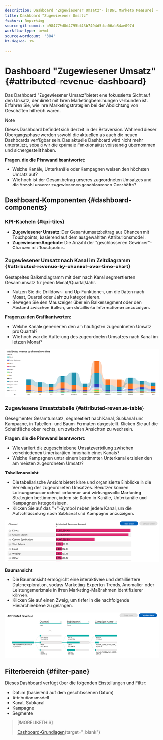 ```yaml
---
description: Dashboard "Zugewiesener Umsatz"- [!DNL Marketo Measure] - Produkt
title: Dashboard "Zugewiesener Umsatz"
feature: Reporting
source-git-commit: b984779d8d4795bf43b7494d5cba06ab84ae097d
workflow-type: tm+mt
source-wordcount: '384'
ht-degree: 1%

---
```


# Dashboard &quot;Zugewiesener Umsatz&quot; {#attributed-revenue-dashboard}

Das Dashboard &quot;Zugewiesener Umsatz&quot;bietet eine fokussierte Sicht auf den Umsatz, der direkt mit Ihren Marketingbemühungen verbunden ist. Erfahren Sie, wie Ihre Marketingstrategien bei der Abdichtung von Geschäften hilfreich waren.

>[!NOTE]
>
>Dieses Dashboard befindet sich derzeit in der Betaversion. Während dieser Übergangsphase werden sowohl die aktuellen als auch die neuen Dashboards verfügbar sein. Das aktuelle Dashboard wird nicht mehr unterstützt, sobald wir die optimale Funktionalität vollständig übernommen und sichergestellt haben.

**Fragen, die die Pinnwand beantwortet:**

* Welche Kanäle, Unterkanäle oder Kampagnen weisen den höchsten Umsatz auf?
* Wie hoch ist der Gesamtbetrag unseres zugeordneten Umsatzes und die Anzahl unserer zugewiesenen geschlossenen Geschäfte?

## Dashboard-Komponenten {#dashboard-components}

### KPI-Kacheln {#kpi-tiles}

* **Zugewiesener Umsatz**: Der Gesamtumsatzbeitrag aus Chancen mit Touchpoints, basierend auf dem ausgewählten Attributionsmodell.
* **Zugewiesene Angebote**: Die Anzahl der &quot;geschlossenen Gewinner&quot;-Chancen mit Touchpoints.

### Zugewiesener Umsatz nach Kanal im Zeitdiagramm {#attributed-revenue-by-channel-over-time-chart}

Gestapeltes Balkendiagramm mit dem nach Kanal segmentierten Gesamtumsatz für jeden Monat/Quartal/Jahr.

* Nutzen Sie die Drilldown- und Up-Funktionen, um die Daten nach Monat, Quartal oder Jahr zu kategorisieren.
* Bewegen Sie den Mauszeiger über ein Balkensegment oder den Abstand zwischen Balken, um detaillierte Informationen anzuzeigen.

**Fragen zu den Grafikantworten:**

* Welche Kanäle generierten den am häufigsten zugeordneten Umsatz pro Quartal?
* Wie hoch war die Aufteilung des zugeordneten Umsatzes nach Kanal im letzten Monat?

![](assets/attributed-revenue-dashboard-1.png)

### Zugewiesene Umsatztabelle {#attributed-revenue-table}

Gesegmenter Gesamtumsatz, segmentiert nach Kanal, Subkanal und Kampagne, in Tabellen- und Baum-Formaten dargestellt. Klicken Sie auf die Schaltfläche oben rechts, um zwischen Ansichten zu wechseln.

**Fragen, die die Pinnwand beantwortet:**

* Wie variiert die zugeschriebene Umsatzverteilung zwischen verschiedenen Unterkanälen innerhalb eines Kanals?
* Welche Kampagnen unter einem bestimmten Unterkanal erzielen den am meisten zugeordneten Umsatz?

**Tabellenansicht**

* Die tabellarische Ansicht bietet klare und organisierte Einblicke in die Verteilung des zugeordneten Umsatzes. Benutzer können Leistungsmuster schnell erkennen und wirkungsvolle Marketing-Strategien bestimmen, indem sie Daten in Kanäle, Unterkanäle und Kampagnen kategorisieren.
* Klicken Sie auf das &quot;+&quot;-Symbol neben jedem Kanal, um die Aufschlüsselung nach Subkanal und Kampagne anzuzeigen.

![](assets/attributed-revenue-dashboard-2.png)

**Baumansicht**

* Die Baumansicht ermöglicht eine interaktivere und detailliertere Datenexploration, sodass Marketing-Experten Trends, Anomalien oder Leistungsmerkmale in ihren Marketing-Maßnahmen identifizieren können.
* Klicken Sie auf einen Zweig, um tiefer in die nachfolgende Hierarchieebene zu gelangen.

![](assets/attributed-revenue-dashboard-3.png)

## Filterbereich {#filter-pane}

Dieses Dashboard verfügt über die folgenden Einstellungen und Filter:

* Datum (basierend auf dem geschlossenen Datum)
* Attributionsmodell
* Kanal, Subkanal
* Kampagne
* Segmente

>[!MORELIKETHIS]
>
>[Dashboard-Grundlagen](/help/marketo-measure-discover-ui/dashboards/discover-dashboard-basics.md){target="_blank"}
